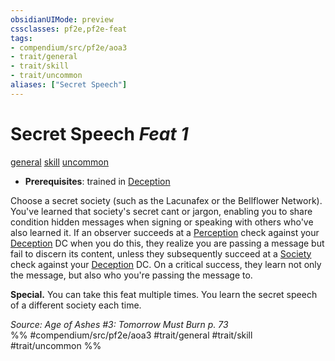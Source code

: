 ```yaml
---
obsidianUIMode: preview
cssclasses: pf2e,pf2e-feat
tags:
- compendium/src/pf2e/aoa3
- trait/general
- trait/skill
- trait/uncommon
aliases: ["Secret Speech"]
---
```

# Secret Speech  *Feat 1*  
[general](rules/traits/general.md "General Feat Trait")  [skill](rules/traits/skill.md "Skill Feat Trait")  [uncommon](rules/traits/uncommon.md "Uncommon Rarity Trait")  

- **Prerequisites**: trained in [Deception](compendium/skills.md#Deception)

Choose a secret society (such as the Lacunafex or the Bellflower Network). You've learned that society's secret cant or jargon, enabling you to share condition hidden messages when signing or speaking with others who've also learned it. If an observer succeeds at a [Perception](compendium/skills.md#Perception) check against your [Deception](compendium/skills.md#Deception) DC when you do this, they realize you are passing a message but fail to discern its content, unless they subsequently succeed at a [Society](compendium/skills.md#Society) check against your [Deception](compendium/skills.md#Deception) DC. On a critical success, they learn not only the message, but also who you're passing the message to.

**Special.** You can take this feat multiple times. You learn the secret speech of a different society each time.

*Source: Age of Ashes #3: Tomorrow Must Burn p. 73*  
%% #compendium/src/pf2e/aoa3 #trait/general #trait/skill #trait/uncommon %%